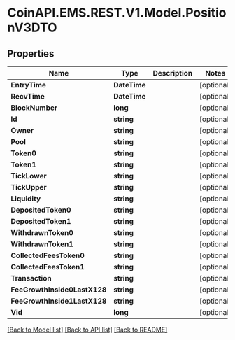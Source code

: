 # CoinAPI.EMS.REST.V1.Model.PositionV3DTO

## Properties

Name | Type | Description | Notes
------------ | ------------- | ------------- | -------------
**EntryTime** | **DateTime** |  | [optional] 
**RecvTime** | **DateTime** |  | [optional] 
**BlockNumber** | **long** |  | [optional] 
**Id** | **string** |  | [optional] 
**Owner** | **string** |  | [optional] 
**Pool** | **string** |  | [optional] 
**Token0** | **string** |  | [optional] 
**Token1** | **string** |  | [optional] 
**TickLower** | **string** |  | [optional] 
**TickUpper** | **string** |  | [optional] 
**Liquidity** | **string** |  | [optional] 
**DepositedToken0** | **string** |  | [optional] 
**DepositedToken1** | **string** |  | [optional] 
**WithdrawnToken0** | **string** |  | [optional] 
**WithdrawnToken1** | **string** |  | [optional] 
**CollectedFeesToken0** | **string** |  | [optional] 
**CollectedFeesToken1** | **string** |  | [optional] 
**Transaction** | **string** |  | [optional] 
**FeeGrowthInside0LastX128** | **string** |  | [optional] 
**FeeGrowthInside1LastX128** | **string** |  | [optional] 
**Vid** | **long** |  | [optional] 

[[Back to Model list]](../README.md#documentation-for-models) [[Back to API list]](../README.md#documentation-for-api-endpoints) [[Back to README]](../README.md)

